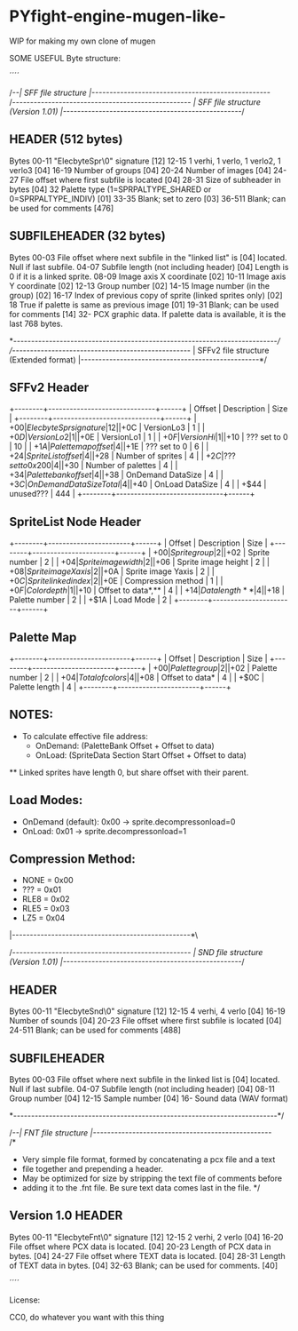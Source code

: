 # PYfight-engine-mugen-like-
WIP for making my own clone of mugen 


SOME USEFUL Byte structure:


´´´´




/*--| SFF file structure
|--------------------------------------------------*\
/*--------------------------------------------------
| SFF file structure (Version 1.01)
|--------------------------------------------------*/

HEADER (512 bytes)
------------------
Bytes
00-11  "ElecbyteSpr\0" signature                                [12]
12-15  1 verhi, 1 verlo, 1 verlo2, 1 verlo3                    [04]
16-19  Number of groups                                         [04]
20-24  Number of images                                         [04]
24-27  File offset where first subfile is located               [04]
28-31  Size of subheader in bytes                               [04]
32     Palette type (1=SPRPALTYPE_SHARED or 0=SPRPALTYPE_INDIV) [01]
33-35  Blank; set to zero                                       [03]
36-511 Blank; can be used for comments                          [476]

SUBFILEHEADER (32 bytes)
------------------------
Bytes
00-03  File offset where next subfile in the "linked list" is   [04]
        located. Null if last subfile.
04-07  Subfile length (not including header)                    [04]
        Length is 0 if it is a linked sprite.
08-09  Image axis X coordinate                                  [02]
10-11  Image axis Y coordinate                                  [02]
12-13  Group number                                             [02]
14-15  Image number (in the group)                              [02]
16-17  Index of previous copy of sprite (linked sprites only)   [02]
18     True if palette is same as previous image                [01]
19-31  Blank; can be used for comments                          [14]
32-    PCX graphic data. If palette data is available, it is the
        last 768 bytes.

\*--------------------------------------------------------------------------*/
/*--------------------------------------------------
| SFFv2 file structure (Extended format)
|--------------------------------------------------*/

SFFv2 Header
------------
+--------+------------------------------+------+
| Offset | Description                  | Size |
+--------+------------------------------+------+
|  +$00  | ElecbyteSpr signature        |  12  |
|  +$0C  | VersionLo3                   |   1  |
|  +$0D  | VersionLo2                   |   1  |
|  +$0E  | VersionLo1                   |   1  |
|  +$0F  | VersionHi                    |   1  |
|  +$10  | ??? set to 0                 |  10  |
|  +$1A  | Palette map offset           |   4  |
|  +$1E  | ??? set to 0                 |   6  |
|  +$24  | SpriteList offset            |   4  |
|  +$28  | Number of sprites            |   4  |
|  +$2C  | ??? set to 0x200             |   4  |
|  +$30  | Number of palettes           |   4  |
|  +$34  | Palette bank offset          |   4  |
|  +$38  | OnDemand DataSize            |   4  |
|  +$3C  | OnDemand DataSize Total      |   4  |
|  +$40  | OnLoad DataSize              |   4  |
|  +$44  | unused???                    | 444  |
+--------+------------------------------+------+

SpriteList Node Header
-----------------------
+--------+-----------------------+------+
| Offset | Description           | Size |
+--------+-----------------------+------+
|  +$00  | Sprite group          |   2  |
|  +$02  | Sprite number         |   2  |
|  +$04  | Sprite image width    |   2  |
|  +$06  | Sprite image height   |   2  |
|  +$08  | Sprite image Xaxis    |   2  |
|  +$0A  | Sprite image Yaxis    |   2  |
|  +$0C  | Sprite linked index   |   2  |
|  +$0E  | Compression method    |   1  |
|  +$0F  | Color depth           |   1  |
|  +$10  | Offset to data*,**    |   4  |
|  +$14  | Data length**         |   4  |
|  +$18  | Palette number        |   2  |
|  +$1A  | Load Mode             |   2  |
+--------+-----------------------+------+

Palette Map
------------
+--------+-----------------------+------+
| Offset | Description           | Size |
+--------+-----------------------+------+
|  +$00  | Palette group         |   2  |
|  +$02  | Palette number        |   2  |
|  +$04  | Total of colors       |   4  |
|  +$08  | Offset to data*       |   4  |
|  +$0C  | Palette length        |   4  |
+--------+-----------------------+------+



NOTES:
-------
* To calculate effective file address:
  - OnDemand:  (PaletteBank Offset + Offset to data)
  - OnLoad:    (SpriteData Section Start Offset + Offset to data)

** Linked sprites have length 0, but share offset with their parent.

Load Modes:
------------
- OnDemand (default): 0x00  → sprite.decompressonload=0
- OnLoad:            0x01  → sprite.decompressonload=1

Compression Method:
-------------------
- NONE  = 0x00
- ???   = 0x01
- RLE8  = 0x02
- RLE5  = 0x03
- LZ5   = 0x04



|--------------------------------------------------*\

/*--------------------------------------------------
| SND file structure (Version 1.01)
|--------------------------------------------------*/

HEADER
------
Bytes
00-11  "ElecbyteSnd\0" signature                             [12]
12-15  4 verhi, 4 verlo                                      [04]
16-19  Number of sounds                                      [04]
20-23  File offset where first subfile is located             [04]
24-511 Blank; can be used for comments                        [488]

SUBFILEHEADER
-------------
Bytes
00-03  File offset where next subfile in the linked list is    [04]
        located. Null if last subfile.
04-07  Subfile length (not including header)                   [04]
08-11  Group number                                            [04]
12-15  Sample number                                           [04]
16-    Sound data (WAV format)

\*--------------------------------------------------------------------------*/


/*--| FNT file structure |--------------------------------------------------*\
/*
 * Very simple file format, formed by concatenating a pcx file and a text
 * file together and prepending a header.
 * May be optimized for size by stripping the text file of comments before
 * adding it to the .fnt file. Be sure text data comes last in the file.
 */

  Version 1.0
HEADER
------
Bytes
00-11  "ElecbyteFnt\0" signature                                         [12]
12-15  2 verhi, 2 verlo                                                  [04]
16-20  File offset where PCX data is located.                            [04]
20-23  Length of PCX data in bytes.                                      [04]
24-27  File offset where TEXT data is located.                           [04]
28-31  Length of TEXT data in bytes.                                     [04]
32-63  Blank; can be used for comments.                                  [40]




´´´´


License:

CC0, do whatever you want with this thing
